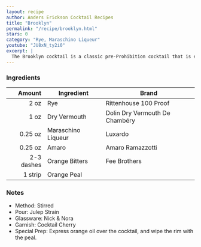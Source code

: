 ```yaml
---
layout: recipe
author: Anders Erickson Cocktail Recipes
title: "Brooklyn"
permalink: "/recipe/brooklyn.html"
stars: 0
category: "Rye, Maraschino Liqueur"
youtube: "JU8xN_ty2i0"
excerpt: |
  The Brooklyn cocktail is a classic pre-Prohibition cocktail that is experiencing a resurgence in popularity. It is a variation of the Manhattan, but with dry vermouth and Maraschino liqueur.
---
```


### Ingredients

|     Amount | Ingredient         | Brand                          |
| ---------: | ------------------ | ------------------------------ |
|       2 oz | Rye                | Rittenhouse 100 Proof          |
|       1 oz | Dry Vermouth       | Dolin Dry Vermouth De Chambéry |
|    0.25 oz | Maraschino Liqueur | Luxardo                        |
|    0.25 oz | Amaro              | Amaro Ramazzotti               |
| 2-3 dashes | Orange Bitters     | Fee Brothers                   |
|    1 strip | Orange Peal        |

### Notes

- Method: Stirred
- Pour: Julep Strain
- Glassware: Nick & Nora
- Garnish: Cocktail Cherry
- Special Prep: Express orange oil over the cocktail, and wipe the rim with the peal.
